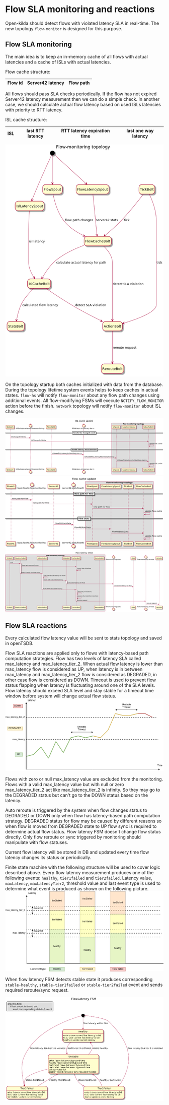 # Flow SLA monitoring and reactions

Open-kilda should detect flows with violated latency SLA in real-time. The new topology `flow-monitor` is designed for this purpose. 

## Flow SLA monitoring
The main idea is to keep an in-memory cache of all flows with actual latencies and a cache of ISLs with actual latencies. 

Flow cache structure:

Flow id | Server42 latency | Flow path
--- | --- | ---

All flows should pass SLA checks periodically. If the flow has not expired Server42 latency measurement then we can do a simple check. In another case, we should calculate actual flow latency based on used ISLs latencies with priority to RTT latency. 

ISL cache structure:

ISL | last RTT latency | RTT latency expiration time | last one way latency
--- | --- | --- | ---

![Flow-monitoring-topology](flow-monitoring-topology.png "Flow monitoring")

On the topology startup both caches initialized with data from the database. During the topology lifetime system events helps to keep caches in actual states. `flow-hs` will notify `flow-monitor` about any flow path changes using additional events. All flow-modifying FSMs will execute `NOTIFY_FLOW_MONITOR` action before the finish. `network` topology will notify `flow-monitor` about ISL changes.

![Isl-cache-update](isl-cache-update.png "Isl cache update")
![Flow-cache-update](flow-cache-update.png "Flow cache update")
![Flow-latency-check](flow-latency-check.png "Flow latency check")

## Flow SLA reactions

Every calculated flow latency value will be sent to stats topology and saved in openTSDB.

Flow SLA reactions are applied only to flows with latency-based path computation strategies. Flow has two levels of latency SLA called max_latency and max_latency_tier_2. When actual flow latency is lower than max_latency flow is considered as UP, when latency is in between max_latency and max_latency_tier_2 flow is considered as DEGRADED, in other case flow is considered as DOWN. Timeout is used to prevent flow status flapping when latency is fluctuating around one of the SLA levels. Flow latency should exceed SLA level and stay stable for a timeout time window before system will change actual flow status. 
![Flow-latency-monitoring](flow-latency-monitoring.png "Flow latency monitoring")

Flows with zero or null max_latency value are excluded from the monitoring. Flows with a valid max_latency value but with null or zero max_latency_tier_2 act like max_latency_tier_2 is infinity. So they may go to the DEGRADED status but can't go to the DOWN status based on the latency.

Auto reroute is triggered by the system when flow changes status to DEGRADED or DOWN only when flow has latency-based path computation strategy. DEGRADED status for flow may be caused by different reasons so when flow is moved from DEGRADED state to UP flow sync is required to determine actual flow status. Flow latency FSM doesn't change flow status directly. Only flow reroute or sync triggered by monitoring should manipulate with flow statuses.

Current flow latency will be stored in DB and updated every time flow latency changes its status or periodically.

Finite state machine with the following structure will be used to cover logic described above.
Every flow latency measurement produces one of the following events: `healthy`, `tier1failed` and `tier2failed`. Latency value, `maxLatency`, `maxLatencyTier2`, threshold value and last event type is used to determine what event is produced as shown on the following picture.
![Flow-latency-events](flow-latency-events.png "Flow latency events")

When flow latency FSM detects stable state it produces corresponding `stable-healthy`, `stable-tier1failed` or `stable-tier2failed` event and sends required reroute/sync request.

![Flow-latency-fsm](flow-latency-fsm.png "Flow latency fsm")